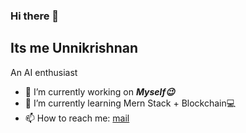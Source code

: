 ### Hi there 👋
## Its me Unnikrishnan
An AI enthusiast 

- 🔭 I’m currently working on ***Myself😉***
- 🌱 I’m currently learning Mern Stack + Blockchain💻
- 📫 How to reach me: [mail](mailto:msunni6197@gmail.com)

  
<!--
**msunni6197/msunni6197** is a ✨ _special_ ✨ repository because its `README.md` (this file) appears on your GitHub profile.

Here are some ideas to get you started:



- 👯 I’m looking to collaborate on ...
- 🤔 I’m looking for help with ...
- 💬 Ask me about ...

- 😄 Pronouns: ...
- ⚡ Fun fact: ...
-->
